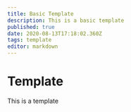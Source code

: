```yaml
---
title: Basic Template
description: This is a basic template
published: true
date: 2020-08-13T17:18:02.360Z
tags: template
editor: markdown
---
```


# Template

This is a template